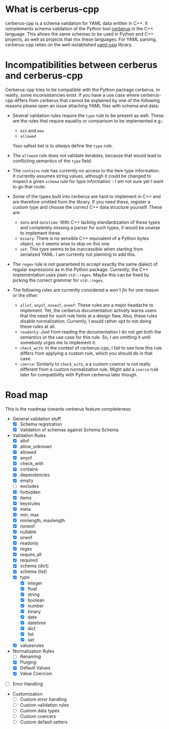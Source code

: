 # What is cerberus-cpp

cerberus-cpp is a schema validation for YAML data written in C++.
It reimplements schema validation of the Python tool [cerberus](https://github.com/pyeve/cerberus)
in the C++ language. This allows the same schemas to be used in Python
and C++ projects, as well as projects that mix these languages.
For YAML parsing, cerberus-cpp relies on the well-established [yaml-cpp](https://github.com/jbeder/yaml-cpp)
library.

# Incompatibilities between cerberus and cerberus-cpp

Cerberus-cpp tries to be compatible with the Python package cerberus.
In reality, some inconsistencies exist. If you have a use case where
cerberus-cpp differs from cerberus that cannot be explained by one of
the following reasons please open an issue attaching YAML files with
schema and data:

* Several validation rules require the `type` rule to be present as well.
  These are the rules that require equality or comparison to be implemented e.g.:
  * `min` and `max`
  * `allowed`
  
  Your safest bet is to *always* define the `type` rule.
* The `allowed` rule does not validate iterables, because that would lead to
  conflicting semantics of the `type` field.
* The `contains` rule has currently no access to the item type
  information. It currently assumes string values, although it could be changed
  to inspect a given `schema` rule for type information - I am not sure yet I
  want to go that route.
* Some of the types built into cerberus are hard to implement in C++ and
  are therefore omitted from the library. If you need these, register a custom type
  and choose the correct C++ data structure yourself. These are:
  * `data` and `datetime`: With C++ lacking standardization of these types and
    completely missing a parser for such types, it would be unwise to implement
    these.
  * `binary`: There is no sensible C++ equivalent of a Python bytes object, so
    it seems wise to skip on this one.
  * `set`: This type seems to be inaccessible when starting from serialized YAML.
    I am currently not planning to add this.
* The `regex` rule is not guaranteed to accept exactly the same dialect of
  regular expressions as in the Python package. Currently, the C++ implementation
  uses plain `std::regex`. Maybe this can be fixed by picking the correct grammar
  for `std::regex`.
* The following rules are currently considered a *won't fix* for one reason or
  the other:
  * `allof`, `anyof`, `noneof`, `oneof`: These rules are a major headache to
    implement. Yet, the cerberus documentation actively warns users that the need
    for such rule hints at a design flaw. Also, these rules disable normalization.
    Currently, I would rather opt to not doing these rules at all.
  * `readonly`: Just from reading the documentation I do not get both the semantics
    or the use case for this rule. So, I am omitting it until somebody urges me to
    implement it.
  * `check_with`: In the context of cerberus-cpp, I fail to see how this rule differs
    from applying a custom rule, which you should do in that case.
  * `coerce`: Similarly to `check_with`, a a custom coercer is not really different
    from a custom normalization rule. Might add a `coerce` rule later for compatibility
    with Python cerberus later though.

# Road map

This is the roadmap towards cerberus feature completeness:

* General validation stuff
  * [x] Schema registration
  * [x] Validation of schemas against Schema Schema
* Validation Rules
  * [x] allof
  * [x] allow_unknown
  * [x] allowed
  * [x] anyof
  * [x] check_with
  * [x] contains
  * [x] dependencies
  * [x] empty
  * [ ] excludes
  * [x] forbidden
  * [x] items
  * [x] keysrules
  * [x] meta
  * [x] min, max
  * [x] minlength, maxlength
  * [x] noneof
  * [x] nullable
  * [x] oneof
  * [x] readonly
  * [x] regex
  * [x] require_all
  * [x] required
  * [x] schema (dict)
  * [x] schema (list)
  * [x] type
    *  [x] integer
    *  [x] float
    *  [x] string
    *  [x] boolean
    *  [x] number
    *  [x] binary
    *  [x] date
    *  [x] datetime
    *  [x] dict
    *  [x] list
    *  [x] set
  * [x] valuesrules
* Normalization Rules
  * [ ] Renaming
  * [x] Purging
  * [x] Default Values
  * [x] Value Coercion
* [ ] Error Handling
* Customization
  * [ ] Custom error handling
  * [ ] Custom validation rules
  * [ ] Custom data types
  * [ ] Custom coercers
  * [ ] Custom default setters
